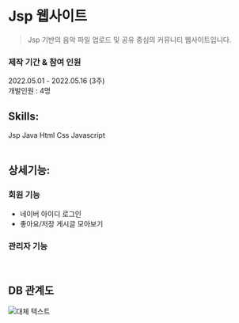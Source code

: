 # Jsp 웹사이트
>Jsp 기반의 음악 파일 업로드 및 공유 중심의 커뮤니티 웹사이트입니다.  

### 제작 기간 & 참여 인원
2022.05.01 - 2022.05.16 (3주)  
개발인원 : 4명
&nbsp;  
   

## Skills:
Jsp Java
Html Css Javascript 
&nbsp;    
&nbsp;  
   
## 상세기능:  
### 회원 기능
- 네이버 아이디 로그인
- 좋아요/저장 게시글 모아보기

### 관리자 기능
&nbsp;  
   
## DB 관계도

![대체 텍스트](https://images.pexels.com/photos/8283833/pexels-photo-8283833.jpeg?auto=compress&cs=tinysrgb&w=600)




<!--

2. Demo 링크
(추가요망)

### 실행 경로
프로젝트 폴더\src\main\webapp\board\jsphome\home.jsp

차트 불러오기 실행 : 
IDE에서 jspMusic\src\main\java\chart\StartgetChart.java 실행


5. ERD(필요할 경우)

6. 핵심 기능 : 코드로 보여주거나, 코드 링크


7. **트러블슈팅 경험(중요!)** / 자랑하고 싶은 코드


-->
